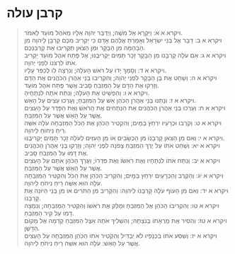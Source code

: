# קרבן עולה

> ויקרא א א: וַיִּקְרָא אֶל מֹשֶׁה; וַיְדַבֵּר יְהוָה אֵלָיו מֵאֹהֶל מוֹעֵד לֵאמֹר.  
> ויקרא א ב: דַּבֵּר אֶל בְּנֵי יִשְׂרָאֵל וְאָמַרְתָּ אֲלֵהֶם אָדָם כִּי יַקְרִיב מִכֶּם קָרְבָּן לַיהוָה מִן הַבְּהֵמָה מִן הַבָּקָר וּמִן הַצֹּאן תַּקְרִיבוּ אֶת קָרְבַּנְכֶם.  
> ויקרא א ג: אִם עֹלָה קָרְבָּנוֹ מִן הַבָּקָר זָכָר תָּמִים יַקְרִיבֶנּוּ; אֶל פֶּתַח אֹהֶל מוֹעֵד יַקְרִיב אֹתוֹ לִרְצֹנוֹ לִפְנֵי יְהוָה.  
> ויקרא א ד: וְסָמַךְ יָדוֹ עַל רֹאשׁ הָעֹלָה; וְנִרְצָה לוֹ לְכַפֵּר עָלָיו.  
> ויקרא א ה: וְשָׁחַט אֶת בֶּן הַבָּקָר לִפְנֵי יְהוָה; וְהִקְרִיבוּ בְּנֵי אַהֲרֹן הַכֹּהֲנִים אֶת הַדָּם וְזָרְקוּ אֶת הַדָּם עַל הַמִּזְבֵּחַ סָבִיב אֲשֶׁר פֶּתַח אֹהֶל מוֹעֵד.  
> ויקרא א ו: וְהִפְשִׁיט אֶת הָעֹלָה; וְנִתַּח אֹתָהּ לִנְתָחֶיהָ.  
> ויקרא א ז: וְנָתְנוּ בְּנֵי אַהֲרֹן הַכֹּהֵן אֵשׁ עַל הַמִּזְבֵּחַ; וְעָרְכוּ עֵצִים עַל הָאֵשׁ.  
> ויקרא א ח: וְעָרְכוּ בְּנֵי אַהֲרֹן הַכֹּהֲנִים אֵת הַנְּתָחִים אֶת הָרֹאשׁ וְאֶת הַפָּדֶר עַל הָעֵצִים אֲשֶׁר עַל הָאֵשׁ אֲשֶׁר עַל הַמִּזְבֵּחַ.  
> ויקרא א ט: וְקִרְבּוֹ וּכְרָעָיו יִרְחַץ בַּמָּיִם; וְהִקְטִיר הַכֹּהֵן אֶת הַכֹּל הַמִּזְבֵּחָה עֹלָה אִשֵּׁה רֵיחַ נִיחוֹחַ לַיהוָה.  
> ויקרא א י: וְאִם מִן הַצֹּאן קָרְבָּנוֹ מִן הַכְּשָׂבִים אוֹ מִן הָעִזִּים לְעֹלָה זָכָר תָּמִים יַקְרִיבֶנּוּ.  
> ויקרא א יא: וְשָׁחַט אֹתוֹ עַל יֶרֶךְ הַמִּזְבֵּחַ צָפֹנָה לִפְנֵי יְהוָה; וְזָרְקוּ בְּנֵי אַהֲרֹן הַכֹּהֲנִים אֶת דָּמוֹ עַל הַמִּזְבֵּחַ סָבִיב.  
> ויקרא א יב: וְנִתַּח אֹתוֹ לִנְתָחָיו וְאֶת רֹאשׁוֹ וְאֶת פִּדְרוֹ; וְעָרַךְ הַכֹּהֵן אֹתָם עַל הָעֵצִים אֲשֶׁר עַל הָאֵשׁ אֲשֶׁר עַל הַמִּזְבֵּחַ.  
> ויקרא א יג: וְהַקֶּרֶב וְהַכְּרָעַיִם יִרְחַץ בַּמָּיִם; וְהִקְרִיב הַכֹּהֵן אֶת הַכֹּל וְהִקְטִיר הַמִּזְבֵּחָה עֹלָה הוּא אִשֵּׁה רֵיחַ נִיחֹחַ לַיהוָה.  
> ויקרא א יד: וְאִם מִן הָעוֹף עֹלָה קָרְבָּנוֹ לַיהוָה:  וְהִקְרִיב מִן הַתֹּרִים אוֹ מִן בְּנֵי הַיּוֹנָה אֶת קָרְבָּנוֹ.  
> ויקרא א טו: וְהִקְרִיבוֹ הַכֹּהֵן אֶל הַמִּזְבֵּחַ וּמָלַק אֶת רֹאשׁוֹ וְהִקְטִיר הַמִּזְבֵּחָה; וְנִמְצָה דָמוֹ עַל קִיר הַמִּזְבֵּחַ.  
> ויקרא א טז: וְהֵסִיר אֶת מֻרְאָתוֹ בְּנֹצָתָהּ; וְהִשְׁלִיךְ אֹתָהּ אֵצֶל הַמִּזְבֵּחַ קֵדְמָה אֶל מְקוֹם הַדָּשֶׁן.  
> ויקרא א יז: וְשִׁסַּע אֹתוֹ בִכְנָפָיו לֹא יַבְדִּיל וְהִקְטִיר אֹתוֹ הַכֹּהֵן הַמִּזְבֵּחָה עַל הָעֵצִים אֲשֶׁר עַל הָאֵשׁ:  עֹלָה הוּא אִשֵּׁה רֵיחַ נִיחֹחַ לַיהוָה.   
 

